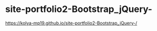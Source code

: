 # site-portfolio2-Bootstrap_jQuery-

https://kolya-mp19.github.io/site-portfolio2-Bootstrap_jQuery-/
